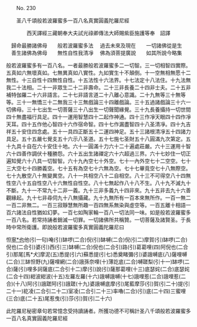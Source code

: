 ﻿　　No. 230

　　圣八千頌般若波羅蜜多一百八名真實圓義陀羅尼經

　　　　西天譯經三藏朝奉大夫試光祿卿傳法大師賜紫臣施護等奉　詔譯



　歸命最勝諸佛母　　般若波羅蜜多法
　過去未來及現在　　一切諸佛從是生
　善生諸佛為佛母　　無性自性我清凈
　佛為須菩提廣說　　如其所說今略集　

般若波羅蜜多有一百八名。一者最勝般若波羅蜜多二一切智。三一切相智四實際。五真如六無壞真如。七無異真如八實性。九如實生十不顛倒。十一空無相無愿十二無性。十三自性十四無性自性。十五法性十六法界。十七法定十八法住。十九法無我二十法相。二十一非眾生二十二非壽命。二十三非長養二十四非士夫。二十五非補特伽羅二十六非語言。二十七非語言道二十八離心意識。二十九無等三十無等等。三十一無憍三十二無我三十三無戲論三十四離戲論。三十五過諸戲論三十六一切佛母。三十七出生一切菩薩三十八出生一切聲聞緣覺。三十九長養攝持一切世間四十無盡福行具足。四十一運用智慧四十二起作神通。四十三作凈天眼四十四作凈天耳。四十五作他心智四十六作宿命智。四十七作漏盡智四十八圣清凈。四十九吉祥五十安住四念處。五十一具四正斷五十二運四神足。五十三諸根清凈五十四諸力具足。五十五嚴七覺支五十六示八圣道。五十七施七圣財五十八圓滿九次第定。五十九具十自在六十安住十地。六十一圓滿十力六十二十遍處莊嚴。六十三運用十智六十四善作調伏十種勝怨。六十五出生諸禪定六十六超過三界。六十七妙住一切正遍知覺六十八具一切智智。六十九內空七十外空。七十一內外空七十二空空。七十三大空七十四勝義空。七十五有為空七十六無為空。七十七畢竟空七十八無際空。七十九散空八十無變異空。八十一共相空八十二自相空。八十三不可得空八十四無性空八十五自性空八十六無性自性空。八十七無起作八十八不生。八十九不滅九十不斷。九十一不常九十二非一義。九十三非多義九十四非來。九十五非去九十六善觀緣起。九十七非尋伺九十八無攝藏。九十九無所有一百本來無所作。一百一無二一百二非無二。一百三寂靜慧無所趣一百四無系無染與虛空等。一百五離十相語一百六諸法自性猶如幻夢。一百七如陶家輪一百八一切法同一味。如是般若波羅蜜多一百八名。若常持誦者銷滅一切罪。一切諸佛所共稱贊。一切菩薩及諸賢圣。于長時中常所衛護。即說般若波羅蜜多真實圓義陀羅尼曰

怛[寧*也](切身)他(引一句)唵(引)缽啰(二合)倪(引)缽嚩(二合)倪(引二)摩賀(引)缽啰(二合)倪也(二合引)婆(引)西(引三)缽嚩(二合)倪也(二合引)路(引)葛葛哩(四)阿倪也(二合引)那尾[馬*犬]摩泥(五)悉提(引六)蘇悉提(引七)悉奠睹彌(引)婆誐嚩底(八)薩哩嚩(二合)三缽怛野(九)薩哩網(二合)誐孫奈哩(十)薄訖底(二合)嚩蹉梨(引十一)缽啰(二合)薩(引)哩多訶薩底(二合引十二)摩(引)說(引)薩那葛哩(十三)底瑟姹(二合)底瑟姹(二合十四)紺波紺波(十五)左羅左羅(十六)誐嚩誐嚩(十七)誐哩惹(二合)誐哩惹(二合)(十八)阿(引)誐蹉阿(引)誐蹉(十九)婆誐嚩底摩(引)尾藍摩莎(引)賀(引二十)提(引二十一)紇凌(二合引二十二)室凌(二合引二十三)率嚕(二合)(引)底(二十四)三蜜哩(三合)底(二十五)尾惹曳(引)莎(引)賀(引二十六)

此陀羅尼秘密章句若常憶念受持讀誦者。所獲功德不可稱計圣八千頌般若波羅蜜多一百八名真實圓義陀羅尼經
